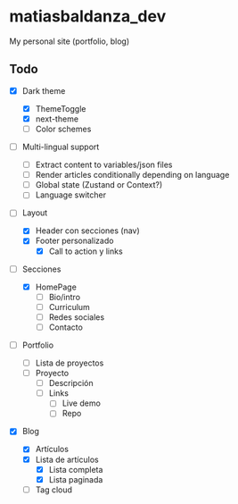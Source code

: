 # matiasbaldanza_dev

My personal site (portfolio, blog)

## Todo

- [x] Dark theme

  - [x] ThemeToggle
  - [x] next-theme
  - [ ] Color schemes

- [ ] Multi-lingual support

  - [ ] Extract content to variables/json files
  - [ ] Render articles conditionally depending on language
  - [ ] Global state (Zustand or Context?)
  - [ ] Language switcher

- [ ] Layout

  - [x] Header con secciones (nav)
  - [x] Footer personalizado
    - [x] Call to action y links

- [ ] Secciones

  - [x] HomePage
    - [ ] Bio/intro
    - [ ] Curriculum
    - [ ] Redes sociales
    - [ ] Contacto

- [ ] Portfolio

  - [ ] Lista de proyectos
  - [ ] Proyecto
    - [ ] Descripción
    - [ ] Links
      - [ ] Live demo
      - [ ] Repo

- [x] Blog
  - [x] Artículos
  - [x] Lista de artículos
    - [x] Lista completa
    - [x] Lista paginada
  - [ ] Tag cloud
